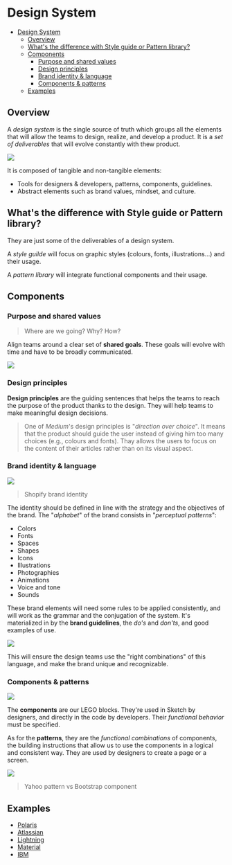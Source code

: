 # Design System

- [Design System](#design-system)
  - [Overview](#overview)
  - [What's the difference with Style guide or Pattern library?](#whats-the-difference-with-style-guide-or-pattern-library)
  - [Components](#components)
    - [Purpose and shared values](#purpose-and-shared-values)
    - [Design principles](#design-principles)
    - [Brand identity & language](#brand-identity--language)
    - [Components & patterns](#components--patterns)
  - [Examples](#examples)

## Overview

A _design system_ is the single source of truth which groups all the elements that will allow the teams to design, realize, and develop a product. It is a _set of deliverables_ that will evolve constantly with thew product.

![](2022-11-08-22-48-28.png)

It is composed of tangible and non-tangible elements:

- Tools for designers & developers, patterns, components, guidelines.
- Abstract elements such as brand values, mindset, and culture.

## What's the difference with Style guide or Pattern library?

They are just some of the deliverables of a design system.

A _style guilde_ will focus on graphic styles (colours, fonts, illustrations...) and their usage.

A _pattern library_ will integrate functional components and their usage.

## Components

### Purpose and shared values

> Where are we going? Why? How?

Align teams around a clear set of __shared goals__. These goals will evolve with time and have to be broadly communicated.

![](2022-11-09-00-00-22.png)

### Design principles

__Design principles__ are the guiding sentences that helps the teams to reach the purpose of the product thanks to the design. They will help teams to make meaningful design decisions.

> One of _Medium_'s design principles is "_direction over choice_". It means that the product should guide the user instead of giving him too many choices (e.g., colours and fonts). Thay allows the users to focus on the content of their articles rather than on its visual aspect.

### Brand identity & language

![](2022-11-09-09-19-31.png)

> Shopify brand identity

The identity should be defined in line with the strategy and the objectives of the brand. The "_alphabet_" of the brand consists in "_perceptual patterns_":

- Colors
- Fonts
- Spaces
- Shapes
- Icons
- Illustrations
- Photographies
- Animations
- Voice and tone
- Sounds

These brand elements will need some rules to be applied consistently, and will work as the grammar and the conjugation of the system. It's materialized in by the __brand guidelines__, the _do's_ and _don'ts_, and good examples of use.

![](2022-11-09-09-22-44.png)

This will ensure the design teams use the "right combinations" of this language, and make the brand unique and recognizable.

### Components & patterns

![](2022-11-09-09-23-27.png)

The __components__ are our LEGO blocks. They're used in Sketch by designers, and directly in the code by developers. Their _functional behavior_ must be specified.

As for the __patterns__, they are the _functional combinations_ of components, the building instructions that allow us to use the components in a logical and consistent way. They are used by designers to create a page or a screen.

![](2022-11-09-09-25-46.png)

> Yahoo pattern vs Bootstrap component

## Examples

- [Polaris](https://polaris.shopify.com/foundations)
- [Atlassian](https://atlassian.design/)
- [Lightning](https://www.lightningdesignsystem.com/)
- [Material](https://m2.material.io/design)
- [IBM](https://www.ibm.com/design/language/)
